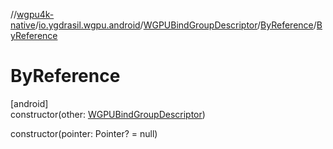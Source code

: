 //[wgpu4k-native](../../../../index.md)/[io.ygdrasil.wgpu.android](../../index.md)/[WGPUBindGroupDescriptor](../index.md)/[ByReference](index.md)/[ByReference](-by-reference.md)

# ByReference

[android]\
constructor(other: [WGPUBindGroupDescriptor](../index.md))

constructor(pointer: Pointer? = null)